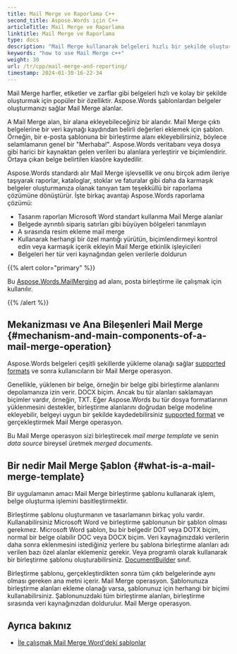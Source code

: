 ```yaml
---
title: Mail Merge ve Raporlama C++
second_title: Aspose.Words için C++
articleTitle: Mail Merge ve Raporlama
linktitle: Mail Merge ve Raporlama
type: docs
description: "Mail Merge kullanarak belgeleri hızlı bir şekilde oluşturmak için popüler bir özelliktir C++. Aspose.Words için C++ standardı alır Mail Merge işlevsellik ve onu birçok adım ileriye taşıyarak raporlar, kataloglar, stoklar ve faturalar gibi daha da karmaşık belgeler oluşturmanıza olanak tanıyan tam teşekküllü bir raporlama çözümüne dönüştürür."
keywords: "how to use Mail Merge c++"
weight: 30
url: /tr/cpp/mail-merge-and-reporting/
timestamp: 2024-01-30-16-22-34
---
```


Mail Merge harfler, etiketler ve zarflar gibi belgeleri hızlı ve kolay bir şekilde oluşturmak için popüler bir özelliktir. Aspose.Words şablonlardan belgeler oluşturmanızı sağlar Mail Merge alanlar.

A Mail Merge alan, bir alana ekleyebileceğiniz bir alandır. Mail Merge çıktı belgelerine bir veri kaynağı kaydından belirli değerleri eklemek için şablon. Örneğin, bir e-posta şablonuna bir birleştirme alanı ekleyebilirsiniz, böylece selamlamanın genel bir "Merhaba!". Aspose.Words veritabanı veya dosya gibi harici bir kaynaktan gelen verileri bu alanlara yerleştirir ve biçimlendirir. Ortaya çıkan belge belirtilen klasöre kaydedilir.

Aspose.Words standardı alır Mail Merge işlevsellik ve onu birçok adım ileriye taşıyarak raporlar, kataloglar, stoklar ve faturalar gibi daha da karmaşık belgeler oluşturmanıza olanak tanıyan tam teşekküllü bir raporlama çözümüne dönüştürür. İşte birkaç avantajı Aspose.Words raporlama çözümü:

- Tasarım raporları Microsoft Word standart kullanma Mail Merge alanlar
- Belgede ayrıntılı sipariş satırları gibi büyüyen bölgeleri tanımlayın
- A sırasında resim ekleme mail merge
- Kullanarak herhangi bir özel mantığı yürütün, biçimlendirmeyi kontrol edin veya karmaşık içerik ekleyin Mail Merge etkinlik işleyicileri
- Belgeleri her tür veri kaynağından gelen verilerle doldurun

{{% alert color="primary" %}}

Bu [Aspose.Words.MailMerging](https://reference.aspose.com/words/cpp/aspose.words.mailmerging/) ad alanı, posta birleştirme ile çalışmak için kullanılır.

{{% /alert %}}

## Mekanizması ve Ana Bileşenleri Mail Merge {#mechanism-and-main-components-of-a-mail-merge-operation}

Aspose.Words belgeleri çeşitli şekillerde yükleme olanağı sağlar [supported formats](https://reference.aspose.com/words/cpp/aspose.words/loadformat/) ve sonra kullanıcıların bir Mail Merge operasyon.

Genellikle, yüklenen bir belge, örneğin bir belge gibi birleştirme alanlarını depolamanıza izin verir. DOCX biçim. Ancak bu tür alanları saklamayan biçimler vardır, örneğin, TXT. Eğer Aspose.Words bu tür dosya formatlarının yüklenmesini destekler, birleştirme alanlarını doğrudan belge modeline ekleyebilir, belgeyi uygun bir şekilde kaydedebilirsiniz [supported format](https://reference.aspose.com/words/cpp/aspose.words/saveformat/) ve gerçekleştirmek Mail Merge operasyon.

Bu Mail Merge operasyon sizi birleştirecek *mail merge template* ve senin *data source* bireysel üretmek *merged documents*.

## Bir nedir Mail Merge Şablon {#what-is-a-mail-merge-template}

Bir uygulamanın amacı Mail Merge birleştirme şablonu kullanarak işlem, belge oluşturma işlemini basitleştirmektir.

Birleştirme şablonu oluşturmanın ve tasarlamanın birkaç yolu vardır. Kullanabilirsiniz Microsoft Word ve birleştirme şablonunun bir şablon olması gerekmez. Microsoft Word şablon, bu bir belgedir DOT veya DOTX biçim, normal bir belge olabilir DOC veya DOCX biçim. Veri kaynağınızdaki verilerin daha sonra eklenmesini istediğiniz yerlere bu şablona birleştirme alanları adı verilen bazı özel alanlar eklemeniz gerekir. Veya programlı olarak kullanarak bir birleştirme şablonu oluşturabilirsiniz. [DocumentBuilder](https://reference.aspose.com/words/cpp/aspose.words/documentbuilder/) sınıf.

Birleştirme şablonu, gerçekleştirdikten sonra tüm çıktı belgelerinde aynı olması gereken ana metni içerir. Mail Merge operasyon. Şablonunuza birleştirme alanları ekleme olanağı varsa, şablonunuz için herhangi bir biçimi kullanabilirsiniz. Şablonunuzdaki tüm birleştirme alanları, birleştirme sırasında veri kaynağınızdan doldurulur. Mail Merge operasyon.


## Ayrıca bakınız

- [İle çalışmak Mail Merge Word'deki şablonlar](https://docs.microsoft.com/en-us/power-platform/admin/work-mail-merge-templates)
